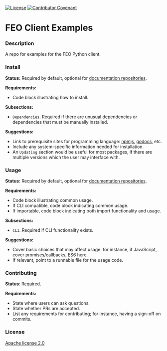 [![License][license badge]][license]
[![Contributor Covenant][contributor covenant badge]][code of conduct]

[contributor covenant badge]: https://img.shields.io/badge/Contributor%20Covenant-2.1-4baaaa.svg
[code of conduct]: https://github.com/transition-zero/feo-client-examples/blob/main/CODE-OF-CONDUCT.md
[license badge]: https://img.shields.io/badge/License-Apache_2.0-blue.svg
[license]: https://opensource.org/licenses/Apache-2.0

# FEO Client Examples

### Description

A repo for examples for the FEO Python client.

### Install
**Status:** Required by default, optional for [documentation repositories](#definitions).

**Requirements:**
- Code block illustrating how to install.

**Subsections:**
- `Dependencies`. Required if there are unusual dependencies or dependencies that must be manually installed.

**Suggestions:**
- Link to prerequisite sites for programming language: [npmjs](https://npmjs.com), [godocs](https://godoc.org), etc.
- Include any system-specific information needed for installation.
- An `Updating` section would be useful for most packages, if there are multiple versions which the user may interface with.

### Usage
**Status:** Required by default, optional for [documentation repositories](#definitions).

**Requirements:**
- Code block illustrating common usage.
- If CLI compatible, code block indicating common usage.
- If importable, code block indicating both import functionality and usage.

**Subsections:**
- `CLI`. Required if CLI functionality exists.

**Suggestions:**
- Cover basic choices that may affect usage: for instance, if JavaScript, cover promises/callbacks, ES6 here.
- If relevant, point to a runnable file for the usage code.


### Contributing
**Status**: Required.

**Requirements:**
- State where users can ask questions.
- State whether PRs are accepted.
- List any requirements for contributing; for instance, having a sign-off on commits.



### License

[Apache license 2.0](LICENSE)
